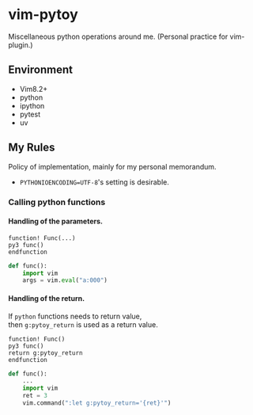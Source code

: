 # vim-pytoy
Miscellaneous python operations around me. (Personal practice for vim-plugin.)

## Environment

* Vim8.2+
* python
* ipython
* pytest
* uv

## My Rules

Policy of implementation, mainly for my personal memorandum.

* `PYTHONIOENCODING=UTF-8`'s setting is desirable.  


### Calling python functions

#### Handling of the parameters.
```vim
function! Func(...)
py3 func()
endfunction
```

```python
def func():
    import vim
    args = vim.eval("a:000")
```

#### Handling of the return.
If `python` functions needs to return value,  
then `g:pytoy_return` is used as a return value.

```vim
function! Func()
py3 func()
return g:pytoy_return
endfunction
```

```python
def func():
    ...
    import vim
    ret = 3
    vim.command(":let g:pytoy_return='{ret}'")
```
